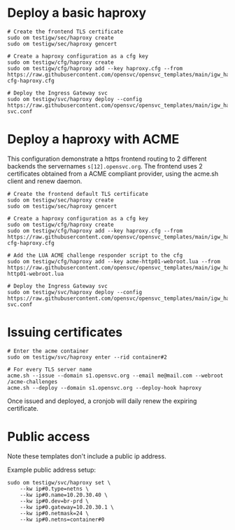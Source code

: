 # Deploy a basic haproxy

    # Create the frontend TLS certificate
    sudo om testigw/sec/haproxy create
    sudo om testigw/sec/haproxy gencert

    # Create a haproxy configuration as a cfg key
    sudo om testigw/cfg/haproxy create
    sudo om testigw/cfg/haproxy add --key haproxy.cfg --from https://raw.githubusercontent.com/opensvc/opensvc_templates/main/igw_haproxy/basic-cfg-haproxy.cfg

    # Deploy the Ingress Gateway svc
    sudo om testigw/svc/haproxy deploy --config https://raw.githubusercontent.com/opensvc/opensvc_templates/main/igw_haproxy/basic-svc.conf

# Deploy a haproxy with ACME

This configuration demonstrate a https frontend routing to 2 different backends the servernames `s[12].opensvc.org`.
The frontend uses 2 certificates obtained from a ACME compliant provider, using the acme.sh client and renew daemon.

    # Create the frontend default TLS certificate
    sudo om testigw/sec/haproxy create
    sudo om testigw/sec/haproxy gencert

    # Create a haproxy configuration as a cfg key
    sudo om testigw/cfg/haproxy create
    sudo om testigw/cfg/haproxy add --key haproxy.cfg --from https://raw.githubusercontent.com/opensvc/opensvc_templates/main/igw_haproxy/acme-cfg-haproxy.cfg

    # Add the LUA ACME challenge responder script to the cfg
    sudo om testigw/cfg/haproxy add --key acme-http01-webroot.lua --from https://raw.githubusercontent.com/opensvc/opensvc_templates/main/igw_haproxy/acme-http01-webroot.lua

    # Deploy the Ingress Gateway svc
    sudo om testigw/svc/haproxy deploy --config https://raw.githubusercontent.com/opensvc/opensvc_templates/main/igw_haproxy/acme-svc.conf

# Issuing certificates

    # Enter the acme container
    sudo om testigw/svc/haproxy enter --rid container#2

    # For every TLS server name
    acme.sh --issue --domain s1.opensvc.org --email me@mail.com --webroot /acme-challenges
    acme.sh --deploy --domain s1.opensvc.org --deploy-hook haproxy

Once issued and deployed, a cronjob will daily renew the expiring certificate.

# Public access

Note these templates don't include a public ip address.

Example public address setup:

    sudo om testigw/svc/haproxy set \
        --kw ip#0.type=netns \
        --kw ip#0.name=10.20.30.40 \
        --kw ip#0.dev=br-prd \
        --kw ip#0.gateway=10.20.30.1 \
        --kw ip#0.netmask=24 \
        --kw ip#0.netns=container#0

